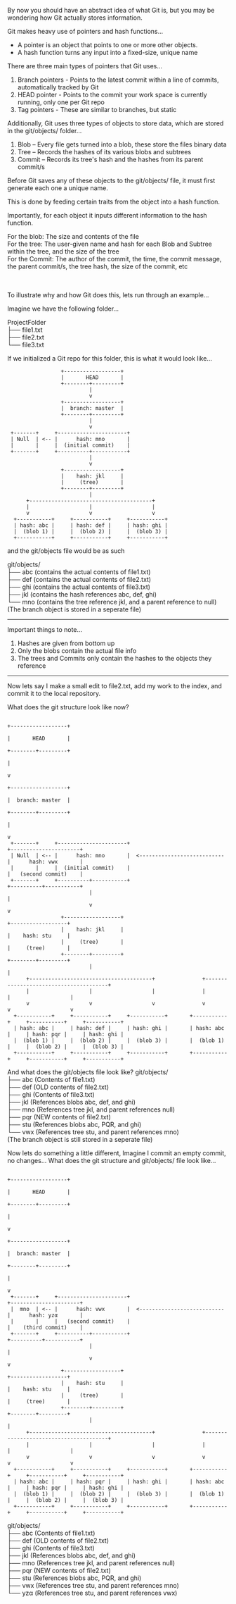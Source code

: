 By now you should have an abstract idea of what Git is, but you may be wondering how Git actually stores information.

Git makes heavy use of pointers and hash functions...
- A pointer is an object that points to one or more other objects.
- A hash function turns any input into a fixed-size, unique name

There are three main types of pointers that Git uses...
1. Branch pointers - Points to the latest commit within a line of commits, automatically tracked by Git
2. HEAD pointer - Points to the commit your work space is currently running, only one per Git repo
3. Tag pointers - These are similar to branches, but static

Additionally, Git uses three types of objects to store data, which are stored in the git/objects/ folder...
1. Blob – Every file gets turned into a blob, these store the files binary data
2. Tree – Records the hashes of its various blobs and subtrees
3. Commit – Records its tree's hash and the hashes from its parent commit/s

Before Git saves any of these objects to the git/objects/ file, it must first generate each one a unique name.

This is done by feeding certain traits from the object into a hash function.

Importantly, for each object it inputs different information to the hash function.

For the blob: The size and contents of the file</br>For the tree: The user-given name and hash for each Blob and Subtree within the tree, and the size of the tree</br>For the Commit: The author of the commit, the time, the commit message, the parent commit/s, the tree hash, the size of the commit, etc
</br></br></br>


To illustrate why and how Git does this, lets run through an example...

Imagine we have the following folder...

ProjectFolder</br>
├── file1.txt</br>
├── file2.txt</br>
└── file3.txt

If we initialized a Git repo for this folder, this is what it would look like...

```
                 +------------------+
                 |       HEAD       |
                 +--------+---------+
                          |
                          v
                 +------------------+
                 |  branch: master  |
                 +--------+---------+
                          |
                          v
 +-------+     +----------------------+
 | Null  | <-- |      hash: mno       |
 |       |     |  (initial commit)    |
 +-------+     +----------+-----------+
                          |
                          v
                 +------------------+
                 |    hash: jkl     |
                 |     (tree)       |
                 +--------+---------+
                          |
      +---------------------------------------+
      |                   |                   |
      v                   v                   v
  +-----------+     +-----------+     +-----------+
  | hash: abc |     | hash: def |     | hash: ghi |
  |  (blob 1) |     |  (blob 2) |     |  (blob 3) |
  +-----------+     +-----------+     +-----------+
```
and the git/objects file would be as such

git/objects/</br>
├── abc (contains the actual contents of file1.txt)</br> 
├── def (contains the actual contents of file2.txt)</br>
├── ghi (contains the actual contents of file3.txt)</br>
├── jkl (contains the hash references abc, def, ghi)</br>
└── mno (contains the tree reference jkl, and a parent reference to null)</br>
(The branch object is stored in a seperate file)

---
Important things to note...
1. Hashes are given from bottom up
2. Only the blobs contain the actual file info
3. The trees and Commits only contain the hashes to the objects they reference
---

Now lets say I make a small edit to file2.txt, add my work to the index, and commit it to the local repository.

What does the git structure look like now?


```
                                                                         +------------------+
                                                                         |       HEAD       |
                                                                         +--------+---------+
                                                                                  |
                                                                                  v
                                                                         +------------------+
                                                                         |  branch: master  |
                                                                         +--------+---------+
                                                                                  |
                                                                                  v
 +-------+     +----------------------+                                +----------------------+
 | Null  | <-- |      hash: mno       |  <---------------------------  |      hash: vwx       |
 |       |     |  (initial commit)    |                                |   (second commit)    |
 +-------+     +----------+-----------+                                +----------+-----------+
                          |                                                       |
                          v                                                       v
                 +------------------+                                    +------------------+
                 |    hash: jkl     |                                    |    hash: stu     |
                 |     (tree)       |                                    |     (tree)       |
                 +--------+---------+                                    +--------+---------+
                          |                                                       |
      +---------------------------------------+               +---------------------------------------+
      |                   |                   |               |                   |                   |
      v                   v                   v               v                   v                   v
  +-----------+     +-----------+     +-----------+       +-----------+     +-----------+     +-----------+
  | hash: abc |     | hash: def |     | hash: ghi |       | hash: abc |     | hash: pqr |     | hash: ghi |
  |  (blob 1) |     |  (blob 2) |     |  (blob 3) |       |  (blob 1) |     |  (blob 2) |     |  (blob 3) |
  +-----------+     +-----------+     +-----------+       +-----------+     +-----------+     +-----------+
```
And what does the git/objects file look like?
git/objects/</br>
├── abc (Contents of file1.txt)</br> 
├── def (OLD contents of file2.txt)</br>
├── ghi (Contents of file3.txt)</br>
├── jkl (References blobs abc, def, and ghi)</br>
├── mno (References tree jkl, and parent references null)</br>
├── pqr (NEW contents of file2.txt)</br>
├── stu (References blobs abc, PQR, and ghi)</br>
└── vwx (References tree stu, and parent references mno)</br>
(The branch object is still stored in a seperate file)

Now lets do something a little different, Imagine I commit an empty commit, no changes...
What does the git structure and git/objects/ file look like...

```
                                                                         +------------------+
                                                                         |       HEAD       |
                                                                         +--------+---------+
                                                                                  |
                                                                                  v
                                                                         +------------------+
                                                                         |  branch: master  |
                                                                         +--------+---------+
                                                                                  |
                                                                                  v
 +-------+     +----------------------+                                +----------------------+
 |  mno  | <-- |      hash: vwx       |  <---------------------------  |      hash: yzα       |
 |       |     |   (second commit)    |                                |    (third commit)    |
 +-------+     +----------+-----------+                                +----------+-----------+
                          |                                                       |
                          v                                                       v
                 +------------------+                                    +------------------+
                 |    hash: stu     |                                    |    hash: stu     |
                 |     (tree)       |                                    |     (tree)       |
                 +--------+---------+                                    +--------+---------+
                          |                                                       |
      +---------------------------------------+               +---------------------------------------+
      |                   |                   |               |                   |                   |
      v                   v                   v               v                   v                   v
  +-----------+     +-----------+     +-----------+       +-----------+     +-----------+     +-----------+
  | hash: abc |     | hash: pqr |     | hash: ghi |       | hash: abc |     | hash: pqr |     | hash: ghi |
  |  (blob 1) |     |  (blob 2) |     |  (blob 3) |       |  (blob 1) |     |  (blob 2) |     |  (blob 3) |
  +-----------+     +-----------+     +-----------+       +-----------+     +-----------+     +-----------+
```
git/objects/</br>
├── abc (Contents of file1.txt)</br> 
├── def (OLD contents of file2.txt)</br>
├── ghi (Contents of file3.txt)</br>
├── jkl (References blobs abc, def, and ghi)</br>
├── mno (References tree jkl, and parent references null)</br>
├── pqr (NEW contents of file2.txt)</br>
├── stu (References blobs abc, PQR, and ghi)</br>
├── vwx (References tree stu, and parent references mno)</br>
└── yzα (References tree stu, and parent references vwx)</br>
